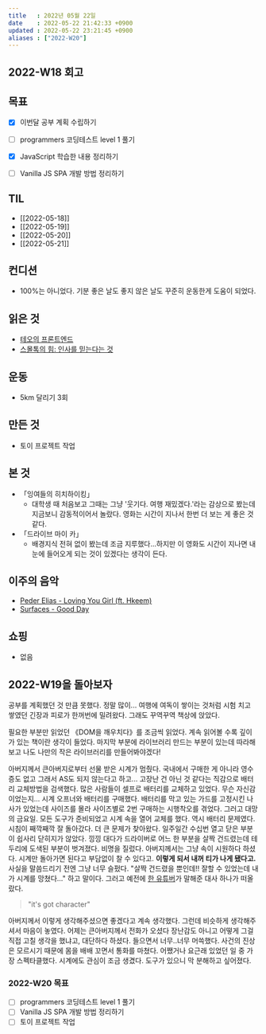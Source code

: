 ```yaml
---
title   : 2022년 05월 22일
date    : 2022-05-22 21:42:33 +0900
updated : 2022-05-22 23:21:45 +0900
aliases : ["2022-W20"]
---
```

## 2022-W18 회고

## 목표
- [x] 이번달 공부 계획 수립하기
- [ ] programmers 코딩테스트 level 1 풀기
- [x] JavaScript 학습한 내용 정리하기
- [ ] Vanilla JS SPA 개발 방법 정리하기


## TIL
- [[2022-05-18]]
- [[2022-05-19]]
- [[2022-05-20]]
- [[2022-05-21]]

## 컨디션
- 100%는 아니었다. 기분 좋은 날도 좋지 않은 날도 꾸준히 운동한게 도움이 되었다.

## 읽은 것
- [테오의 프론트엔드](https://velog.io/@teo/series/%ED%85%8C%EC%98%A4%EC%9D%98-%ED%94%84%EB%A1%A0%ED%8A%B8%EC%97%94%EB%93%9C)
- [스몰톡의 힘: 인사를 믿는다는 것](https://tir.netlify.app/Life/the-power-of-smalltalk-Believing-in-greetings)


## 운동
- 5km 달리기 3회

## 만든 것
- 토이 프로젝트 작업

## 본 것
- 「잉여들의 히치하이킹」 
	- 대학생 때 처음보고 그때는 그냥 '웃기다. 여행 재밌겠다.'라는 감상으로 봤는데 지금보니 감동적이어서 놀랐다. 영화는 시간이 지나서 한번 더 보는 게 좋은 것 같다.
- 「드라이브 마이 카」 
	- 배경지식 전혀 없이 봤는데 조금 지루했다...하지만 이 영화도 시간이 지나면 내 눈에 들어오게 되는 것이 있겠다는 생각이 든다.

## 이주의 음악
- [Peder Elias - Loving You Girl (ft. Hkeem)](https://youtu.be/uRiwZdMxnLU)
- [Surfaces - Good Day](https://youtu.be/PKqF6j6lvUg)

## 쇼핑
- 없음

## 2022-W19을 돌아보자
공부를 계획했던 것 만큼 못했다. 정말 많이... 여행에 여독이 쌓이는 것처럼 시험 치고 쌓였던 긴장과 피로가 한꺼번에 밀려왔다. 그래도 꾸역꾸역 책상에 앉았다.  

필요한 부분만 읽었던 《DOM을 깨우치다》를 조금씩 읽었다. 계속 읽어볼 수록 깊이가 있는 책이란 생각이 들었다. 마지막 부분에 라이브러리 만드는 부분이 있는데 따라해보고 나도 나만의 작은 라이브러리를 만들어봐야겠다!

아버지께서 큰아버지로부터 선물 받은 시계가 멈췄다. 국내에서 구매한 게 아니라 영수증도 없고 그래서 AS도 되지 않는다고 하고... 고장난 건 아닌 것 같다는 직감으로 배터리 교체방법을 검색했다. 많은 사람들이 셀프로 배터리를 교체하고 있었다. 무슨 자신감이었는지... 시계 오프너와 배터리를 구매했다. 배터리를 막고 있는 가드를 고정시킨 나사가 있었는데 사이즈를 몰라 사이즈별로 2번 구매하는 시행착오를 겪었다. 그러고 대망의 금요일. 모든 도구가 준비되었고 시계 속을 열어 교체를 했다. 역시 배터리 문제였다. 시침이 째깍째깍 잘 돌아갔다. 더 큰 문제가 찾아왔다. 일주일간 수십번 열고 닫은 부분이 쉽사리 닫히지가 않았다. 낑낑 대다가 드라이버로 어느 한 부분을 살짝 건드렸는데 테두리에 도색된 부분이 벗겨졌다. 비명을 질렀다. 아버지께서는 그냥 속이 시원하다 하셨다. 시계만 돌아가면 된다고 부담없이 찰 수 있다고. **이렇게 되서 내꺼 티가 나게 됐다고.** 사실을 말씀드리기 전엔 그냥 너무 슬펐다. "살짝 건드렸을 뿐인데!! 잘할 수 있었는데 내가 시계를 망쳤다..." 하고 말이다. 그러고 예전에 [한 유튜버](https://youtu.be/PuzpziRX9ME)가 말해준 대사 하나가 떠올랐다. 
> "it's got character"

아버지께서 이렇게 생각해주셨으면 좋겠다고 계속 생각했다. 그런데 비슷하게 생각해주셔서 마음이 놓였다. 
어제는 큰아버지께서 전화가 오셨다 장난감도 아니고 어떻게 그걸 직접 고칠 생각을 했냐고, 대단하다 하셨다. 들으면서 너무..너무 머쓱했다. 사건의 진상은 모르시기 때문에 몸을 배배 꼬면서 통화를 마쳤다.
어쨌거나 요근래 있었던 일 중 가장 스펙타클했다. 시계에도 관심이 조금 생겼다. 도구가 있으니 막 분해하고 싶어졌다. 

### 2022-W20 목표
- [ ] programmers 코딩테스트 level 1 풀기
- [ ] Vanilla JS SPA 개발 방법 정리하기
- [ ] 토이 프로젝트 작업
